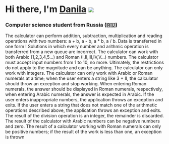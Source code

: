 # Hi there, I'm [Danila](https://daniilshat.ru/) ![](https://github.com/blackcater/blackcater/raw/main/images/Hi.gif) 
### Computer science student from Russia (🇷🇺)

The calculator can perform addition, subtraction, multiplication and reading operations with two numbers: a + b, a - b, a * b, a / b. Data is transferred in one form ! Solutions in which every number and arithmic operation is transferred from a new queue are incorrect.
The calculator can work with both Arabic (1,2,3,4,5...) and Roman (I,II,III,IV,V...) numbers.
The calculator must accept input numbers from 1 to 10, no more. Ultimately, the restrictions do not apply to the magnitude and can be anything.
The calculator can only work with integers.
The calculator can only work with Arabic or Roman numerals at a time; when the user enters a string like 3 + II, the calculator should throw an exception and stop working.
When entering Roman numerals, the answer should be displayed in Roman numerals, respectively, when entering Arabic numerals, the answer is expected in Arabic.
If the user enters inappropriate numbers, the application throws an exception and exits.
If the user enters a string that does not match one of the arithmetic operations described above, the application throws an exception and exits.
The result of the division operation is an integer, the remainder is discarded.
The result of the calculator with Arabic numbers can be negative numbers and zero. The result of a calculator working with Roman numerals can only be positive numbers; if the result of the work is less than one, an exception is thrown
